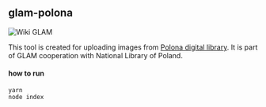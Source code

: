 ## glam-polona
![Wiki GLAM](http://i.imgur.com/QSVxZfL.png)

This tool is created for uploading images from [Polona digital library](https://polona.pl/). It is part of GLAM cooperation with National Library of Poland.

#### how to run

    yarn
    node index
